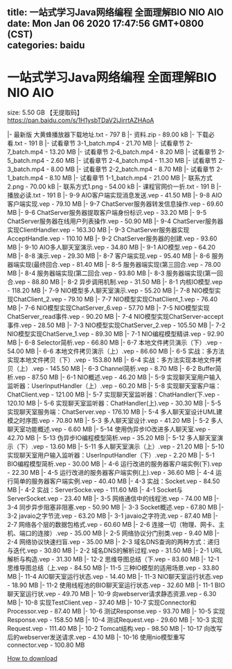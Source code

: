 
title: 一站式学习Java网络编程 全面理解BIO NIO AIO
date: Mon Jan 06 2020 17:47:56 GMT+0800 (CST)    
categories: baidu
---

# 一站式学习Java网络编程 全面理解BIO NIO AIO
size: 5.50 GB
 【无提取码】https://pan.baidu.com/s/1H1ysbTDaV2jJirrtAZHAoA
 
|- 最新版 大黄蜂播放器下载地址.txt - 797 B
|- 资料.zip - 89.00 kB
|- 下载必看.txt - 191 B
|- 试看章节 3-1_batch.mp4 - 21.70 MB
|- 试看章节 2-7_batch.mp4 - 13.20 MB
|- 试看章节 2-6_batch.mp4 - 8.20 MB
|- 试看章节 2-5_batch.mp4 - 2.60 MB
|- 试看章节 2-4_batch.mp4 - 11.30 MB
|- 试看章节 2-3_batch.mp4 - 8.00 MB
|- 试看章节 2-2_batch.mp4 - 8.70 MB
|- 试看章节 2-1_batch.mp4 - 8.10 MB
|- 试看章节 1-1_batch.mp4 - 21.00 MB
|- 联系方式2.png - 70.00 kB
|- 联系方式1.png - 54.00 kB
|- 课程官网价一折.txt - 191 B
|- 播放必读.txt - 191 B
|- 9-9 AIO客户端实现消息发送.vep - 41.50 MB
|- 9-8 AIO客户端实现.vep - 79.10 MB
|- 9-7 ChatServer服务器转发信息操作.vep - 69.60 MB
|- 9-6 ChatServer服务器提取客户端身份标识.vep - 33.20 MB
|- 9-5 ChatServer服务器在线用户列表操作.vep - 50.90 MB
|- 9-4 ChatServer服务器实现ClientHandler.vep - 163.30 MB
|- 9-3 ChatServer服务器实现AcceptHandle.vep - 110.10 MB
|- 9-2 ChatServer服务器的创建.vep - 93.60 MB
|- 9-10 AIO多人聊天室演示.vep - 34.80 MB
|- 9-1 AIO模型.vep - 64.20 MB
|- 8-8 演示.vep - 29.30 MB
|- 8-7 客户端实现.vep - 95.40 MB
|- 8-6 服务器端实现(最终回合.vep - 81.40 MB
|- 8-5 服务器端实现(第三回合.vep - 78.00 MB
|- 8-4 服务器端实现(第二回合.vep - 93.80 MB
|- 8-3 服务器端实现(第一回合.vep - 88.80 MB
|- 8-2 异步调用机制.vep - 31.50 MB
|- 8-1 内核IO模型.vep - 118.20 MB
|- 7-9 NIO模型多人聊天室演示.vep - 55.20 MB
|- 7-8 NIO模型实现ChatClient_2.vep - 79.10 MB
|- 7-7 NIO模型实现ChatClient_1.vep - 76.40 MB
|- 7-6 NIO模型实现ChatServer_6.vep - 57.70 MB
|- 7-5  NIO模型实现ChatServer_read事件.vep - 90.20 MB
|- 7-4 NIO模型实现ChatServer-accept事件.vep - 28.50 MB
|- 7-3 NIO模型实现ChatServer_2.vep - 105.50 MB
|- 7-2 NIO模型实现ChatServe_1.vep - 89.30 MB
|- 7-1 NIO编程模型精讲.vep - 92.90 MB
|- 6-8 Selector简析.vep - 66.80 MB
|- 6-7 本地文件拷贝演示（下）.vep - 54.00 MB
|- 6-6 本地文件拷贝演示（上）.vep - 86.60 MB
|- 6-5 实战：多方法实现本地文件拷贝（下）.vep - 153.80 MB
|- 6-4 实战：多方法实现本地文件拷贝（上）.vep - 145.50 MB
|- 6-3 Channel简析.vep - 8.70 MB
|- 6-2 Buffer简析.vep - 87.50 MB
|- 6-1 NIO概述.vep - 46.20 MB
|- 5-9 实现聊天室用户输入监听器：UserInputHandler（上）.vep - 60.20 MB
|- 5-8 实现聊天室客户端：ChatClient.vep - 121.00 MB
|- 5-7 实现聊天室监听器：ChatHandler(下.vep - 120.10 MB
|- 5-6 实现聊天室监听器：ChatHandler(上).vep - 30.30 MB
|- 5-5 实现聊天室服务端：ChatServer.vep - 176.10 MB
|- 5-4 多人聊天室设计UML建模之时序图.vep - 70.80 MB
|- 5-3 多人聊天室设计.vep - 41.20 MB
|- 5-2 多人聊天室功能概述.vep - 6.60 MB
|- 5-14 使用伪异步IO改进多人聊天室.vep - 42.70 MB
|- 5-13 伪异步IO编程模型简析.vep - 35.20 MB
|- 5-12 多人聊天室演示（下）.vep - 13.60 MB
|- 5-11 多人聊天室演示（上）.vep - 21.20 MB
|- 5-10 实现聊天室用户输入监听器：UserInputHandler（下）.vep - 2.20 MB
|- 5-1 BIO编程模型简析.vep - 30.00 MB
|- 4-6 运行改进的服务器客户端实例(下).vep - 22.30 MB
|- 4-5 运行改进的服务器客户端实例(上).vep - 36.60 MB
|- 4-4 运行简单的服务器客户端实例.vep - 40.40 MB
|- 4-3 实战：Socket.vep - 84.50 MB
|- 4-2  实战：ServerSocke.vep - 111.60 MB
|- 4-1 Socket与ServerSocket.vep - 23.40 MB
|- 3-5 网络通信中的线程池.vep - 74.00 MB
|- 3-4 同步异步阻塞非阻塞.vep - 50.90 MB
|- 3-3 Socket概述.vep - 67.80 MB
|- 3-2 javaio之字节流.vep - 63.20 MB
|- 3-1 javaio之字符流.vep - 87.40 MB
|- 2-7 网络各个层的数据包格式.vep - 60.60 MB
|- 2-6 连接一切（物理、网卡、主机、端口的连接）.vep - 35.00 MB
|- 2-5 网络协议分门别类.vep - 9.40 MB
|- 2-4 网络协议快速扫盲.vep - 35.00 MB
|- 2-3 域名DNS查询的两种方式：递归与迭代.vep - 30.80 MB
|- 2-2 域名DNS的解析过程.vep - 31.50 MB
|- 2-1 URL解析与构造.vep - 31.30 MB
|- 12-2 思维导图总结（下.vep - 83.60 MB
|- 12-1 思维导图总结（上.vep - 84.50 MB
|- 11-5 三种IO模型的适用场景.vep - 33.80 MB
|- 11-4 AIO聊天室运行状态.vep - 14.40 MB
|- 11-3 NIO聊天室运行状态.vep - 18.90 MB
|- 11-2 使用线程池的BIO聊天室运行状态.vep - 32.60 MB
|- 11-1 BIO聊天室运行状.vep - 49.70 MB
|- 10-9 向webserver请求静态资源.vep - 6.30 MB
|- 10-8 实现TestClient.vep - 37.40 MB
|- 10-7 实现Connector和Processor.vep - 87.40 MB
|- 10-6 测试Response.vep - 93.70 MB
|- 10-5 实现Response.vep - 158.50 MB
|- 10-4 测试Request.vep - 29.60 MB
|- 10-3 实现Request.vep - 111.40 MB
|- 10-2 Tomcat结构.vep - 98.50 MB
|- 10-17 向改写后的webserver发送请求.vep - 4.10 MB
|- 10-16 使用nio模型重写connector.vep - 100.80 MB

[How to download](https://bpcam.bemobtrk.com/go/2ceec3aa-1ca2-46d6-b9ff-aaa5c184517c?jno=606)